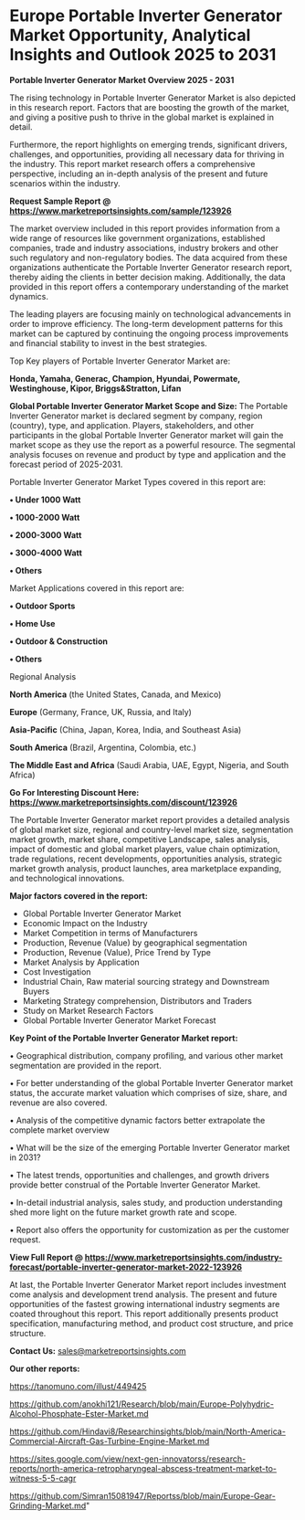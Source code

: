  # Europe Portable Inverter Generator Market Opportunity, Analytical Insights and Outlook 2025 to 2031

<Strong> Portable Inverter Generator Market Overview 2025 - 2031</strong>

The rising technology in Portable Inverter Generator Market is also depicted in this research report. Factors that are boosting the growth of the market, and giving a positive push to thrive in the global market is explained in detail.

Furthermore, the report highlights on emerging trends, significant drivers, challenges, and opportunities, providing all necessary data for thriving in the industry. This report market research offers a comprehensive perspective, including an in-depth analysis of the present and future scenarios within the industry.

<strong>Request Sample Report @ <a href=https://www.marketreportsinsights.com/sample/123926>https://www.marketreportsinsights.com/sample/123926</a></strong>

The market overview included in this report provides information from a wide range of resources like government organizations, established companies, trade and industry associations, industry brokers and other such regulatory and non-regulatory bodies. The data acquired from these organizations authenticate the Portable Inverter Generator research report, thereby aiding the clients in better decision making. Additionally, the data provided in this report offers a contemporary understanding of the market dynamics.

The leading players are focusing mainly on technological advancements in order to improve efficiency. The long-term development patterns for this market can be captured by continuing the ongoing process improvements and financial stability to invest in the best strategies.

Top Key players of Portable Inverter Generator Market are:

<strong>Honda, Yamaha, Generac, Champion, Hyundai, Powermate, Westinghouse, Kipor, Briggs&Stratton, Lifan</strong>

<strong><b>Global Portable Inverter Generator Market Scope and Size:</b></strong>
The Portable Inverter Generator market is declared segment by company, region (country), type, and application. Players, stakeholders, and other participants in the global Portable Inverter Generator market will gain the market scope as they use the report as a powerful resource. The segmental analysis focuses on revenue and product by type and application and the forecast period of 2025-2031.

Portable Inverter Generator Market Types covered in this report are:

<strong>• Under 1000 Watt

• 1000-2000 Watt

• 2000-3000 Watt

• 3000-4000 Watt

• Others</strong>

Market Applications covered in this report are:

<strong>• Outdoor Sports

• Home Use

• Outdoor & Construction

• Others</strong> 

Regional Analysis

<strong>North America</strong> (the United States, Canada, and Mexico)

<strong>Europe</strong> (Germany, France, UK, Russia, and Italy)

<strong>Asia-Pacific</strong> (China, Japan, Korea, India, and Southeast Asia)

<strong>South America</strong> (Brazil, Argentina, Colombia, etc.)

<strong>The Middle East and Africa</strong> (Saudi Arabia, UAE, Egypt, Nigeria, and South Africa)

<strong>Go For Interesting Discount Here: <a href=https://www.marketreportsinsights.com/discount/123926>https://www.marketreportsinsights.com/discount/123926</a></strong>

The Portable Inverter Generator market report provides a detailed analysis of global market size, regional and country-level market size, segmentation market growth, market share, competitive Landscape, sales analysis, impact of domestic and global market players, value chain optimization, trade regulations, recent developments, opportunities analysis, strategic market growth analysis, product launches, area marketplace expanding, and technological innovations.

<strong><b>Major factors covered in the report:</b></strong>
<ul>
  <li>Global Portable Inverter Generator Market </li>
  <li>Economic Impact on the Industry</li>
  <li>Market Competition in terms of Manufacturers</li>
  <li>Production, Revenue (Value) by geographical segmentation</li>
  <li>Production, Revenue (Value), Price Trend by Type</li>
  <li>Market Analysis by Application</li>
  <li>Cost Investigation</li>
  <li>Industrial Chain, Raw material sourcing strategy and Downstream Buyers</li>
  <li>Marketing Strategy comprehension, Distributors and Traders</li>
  <li>Study on Market Research Factors</li>
  <li>Global Portable Inverter Generator Market Forecast</li>
</ul>

<strong><b>Key Point of the Portable Inverter Generator Market report:</b></strong>

• Geographical distribution, company profiling, and various other market segmentation are provided in the report.

• For better understanding of the global Portable Inverter Generator market status, the accurate market valuation which comprises of size, share, and revenue are also covered.

• Analysis of the competitive dynamic factors better extrapolate the complete market overview

• What will be the size of the emerging Portable Inverter Generator market in 2031?

• The latest trends, opportunities and challenges, and growth drivers provide better construal of the Portable Inverter Generator Market.

• In-detail industrial analysis, sales study, and production understanding shed more light on the future market growth rate and scope.

• Report also offers the opportunity for customization as per the customer request.

<strong><b>View Full Report @ <a href=https://www.marketreportsinsights.com/industry-forecast/portable-inverter-generator-market-2022-123926>https://www.marketreportsinsights.com/industry-forecast/portable-inverter-generator-market-2022-123926</a></b></strong>


At last, the Portable Inverter Generator Market report includes investment come analysis and development trend analysis. The present and future opportunities of the fastest growing international industry segments are coated throughout this report. This report additionally presents product specification, manufacturing method, and product cost structure, and price structure.

<strong>Contact Us:</strong>
sales@marketreportsinsights.com

<strong>Our other reports:</strong>

<a href=https://tanomuno.com/illust/449425>https://tanomuno.com/illust/449425</a>

<a href=https://github.com/anokhi121/Research/blob/main/Europe-Polyhydric-Alcohol-Phosphate-Ester-Market.md>https://github.com/anokhi121/Research/blob/main/Europe-Polyhydric-Alcohol-Phosphate-Ester-Market.md</a>

<a href=https://github.com/Hindavi8/Researchinsights/blob/main/North-America-Commercial-Aircraft-Gas-Turbine-Engine-Market.md>https://github.com/Hindavi8/Researchinsights/blob/main/North-America-Commercial-Aircraft-Gas-Turbine-Engine-Market.md</a>

<a href=https://sites.google.com/view/next-gen-innovatorss/research-reports/north-america-retropharyngeal-abscess-treatment-market-to-witness-5-5-cagr>https://sites.google.com/view/next-gen-innovatorss/research-reports/north-america-retropharyngeal-abscess-treatment-market-to-witness-5-5-cagr</a>

<a href=https://github.com/Simran15081947/Reportss/blob/main/Europe-Gear-Grinding-Market.md>https://github.com/Simran15081947/Reportss/blob/main/Europe-Gear-Grinding-Market.md</a>"
